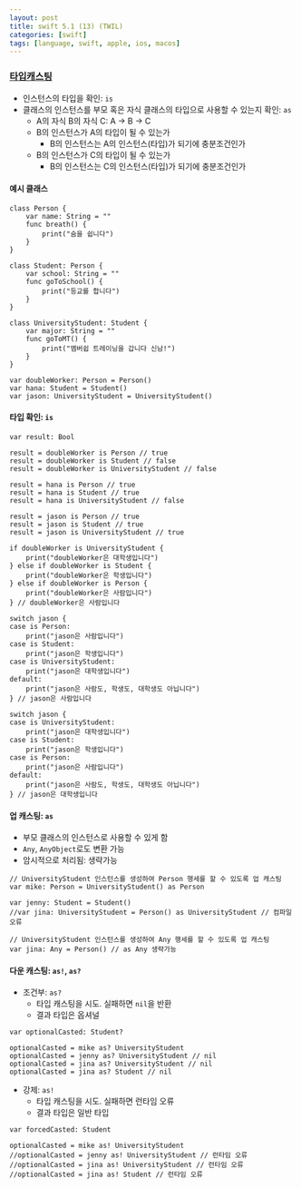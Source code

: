 ```yaml
---
layout: post
title: swift 5.1 (13) (TWIL)
categories: [swift]
tags: [language, swift, apple, ios, macos]
---
```


### [타입캐스팅](https://doubleWorker.github.io/swift_basic/contents/17_type_casting/)

- 인스턴스의 타입을 확인: `is`
- 클래스의 인스턴스를 부모 혹은 자식 클래스의 타입으로 사용할 수 있는지 확인: `as`
   - A의 자식 B의 자식 C: A -> B -> C
   - B의 인스턴스가 A의 타입이 될 수 있는가
       - B의 인스턴스는 A의 인스턴스(타입)가 되기에 충분조건인가
   - B의 인스턴스가 C의 타입이 될 수 있는가 
       - B의 인스턴스는 C의 인스턴스(타입)가 되기에 충분조건인가
       
       
       
       
#### 예시 클래스

```
class Person {
    var name: String = ""
    func breath() {
        print("숨을 쉽니다")
    }
}

class Student: Person {
    var school: String = ""
    func goToSchool() {
        print("등교를 합니다")
    }
}

class UniversityStudent: Student {
    var major: String = ""
    func goToMT() {
        print("멤버쉽 트레이닝을 갑니다 신남!")
    }
}

var doubleWorker: Person = Person()
var hana: Student = Student()
var jason: UniversityStudent = UniversityStudent()
```


#### 타입 확인: `is`


```
var result: Bool

result = doubleWorker is Person // true
result = doubleWorker is Student // false
result = doubleWorker is UniversityStudent // false

result = hana is Person // true
result = hana is Student // true
result = hana is UniversityStudent // false

result = jason is Person // true
result = jason is Student // true
result = jason is UniversityStudent // true

if doubleWorker is UniversityStudent {
    print("doubleWorker은 대학생입니다")
} else if doubleWorker is Student {
    print("doubleWorker은 학생입니다")
} else if doubleWorker is Person {
    print("doubleWorker은 사람입니다")
} // doubleWorker은 사람입니다

switch jason {
case is Person:
    print("jason은 사람입니다")
case is Student:
    print("jason은 학생입니다")
case is UniversityStudent:
    print("jason은 대학생입니다")
default:
    print("jason은 사람도, 학생도, 대학생도 아닙니다")
} // jason은 사람입니다

switch jason {
case is UniversityStudent:
    print("jason은 대학생입니다")
case is Student:
    print("jason은 학생입니다")
case is Person:
    print("jason은 사람입니다")
default:
    print("jason은 사람도, 학생도, 대학생도 아닙니다")
} // jason은 대학생입니다
```



#### 업 캐스팅: `as`

- 부모 클래스의 인스턴스로 사용할 수 있게 함
- `Any`, `AnyObject`로도 변환 가능
- 암시적으로 처리됨: 생략가능

```
// UniversityStudent 인스턴스를 생성하여 Person 행세를 할 수 있도록 업 캐스팅
var mike: Person = UniversityStudent() as Person

var jenny: Student = Student()
//var jina: UniversityStudent = Person() as UniversityStudent // 컴파일 오류

// UniversityStudent 인스턴스를 생성하여 Any 행세를 할 수 있도록 업 캐스팅
var jina: Any = Person() // as Any 생략가능
```


#### 다운 캐스팅: `as!`, `as?`

- 조건부: `as?`
    - 타입 캐스팅을 시도. 실패하면 `nil`을 반환
    - 결과 타입은 옵셔널

```
var optionalCasted: Student?

optionalCasted = mike as? UniversityStudent
optionalCasted = jenny as? UniversityStudent // nil
optionalCasted = jina as? UniversityStudent // nil
optionalCasted = jina as? Student // nil
```


- 강제: `as!`
    - 타입 캐스팅을 시도. 실패하면 런타임 오류
    - 결과 타입은 일반 타입
    
```
var forcedCasted: Student

optionalCasted = mike as! UniversityStudent
//optionalCasted = jenny as! UniversityStudent // 런타임 오류
//optionalCasted = jina as! UniversityStudent // 런타임 오류
//optionalCasted = jina as! Student // 런타임 오류
```


